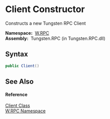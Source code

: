 Client Constructor
==================
  Constructs a new Tungsten RPC Client

  **Namespace:**  [W.RPC][1]  
  **Assembly:**  Tungsten.RPC (in Tungsten.RPC.dll)

Syntax
------

```csharp
public Client()
```


See Also
--------

#### Reference
[Client Class][2]  
[W.RPC Namespace][1]  

[1]: ../README.md
[2]: README.md
[3]: ../../_icons/Help.png